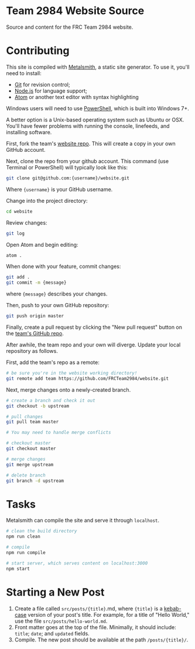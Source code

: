 # Team 2984 Website Source

Source and content for the FRC Team 2984 website.

# Contributing

This site is compiled with [Metalsmith](http://www.metalsmith.io/), a static site generator. To use it, you'll need to install:

- [Git](https://git-scm.com/) for revision control;
- [Node.js](https://nodejs.org/en/) for language support;
- [Atom](https://atom.io/) or another text editor with syntax highlighting

Windows users will need to use [PowerShell](https://docs.microsoft.com/en-us/powershell/scripting/powershell-scripting?view=powershell-5.1), which is built into Windows 7+.

A better option is a Unix-based operating system such as Ubuntu or OSX. You'll have fewer problems with running the console, linefeeds, and installing software.

First, fork the team's [website repo](https://github.com/FRCTeam2984/website). This will create a copy in your own GitHub account.

Next, clone the repo from your github account. This command (use Terminal or PowerShell) will typically look like this:

```bash
git clone git@github.com:{username}/website.git
```

Where `{username}` is your GitHub username.

Change into the project directory:

```bash
cd website
```

Review changes:

```bash
git log
```

Open Atom and begin editing:

```bash
atom .
```

When done with your feature, commit changes:

```bash
git add .
git commit -m {message}
```

where `{message}` describes your changes.

Then, push to your own GitHub repository:

```bash
git push origin master
```

Finally, create a pull request by clicking the "New pull request" button on the [team's GitHub repo](https://github.com/FRCTeam2984/website).

After awhile, the team repo and your own will diverge. Update your local repository as follows.

First, add the team's repo as a remote:

```bash
# be sure you're in the website working directory!
git remote add team https://github.com/FRCTeam2984/website.git
```

Next, merge changes onto a newly-created branch.

```bash
# create a branch and check it out
git checkout -b upstream

# pull changes
git pull team master

# You may need to handle merge conflicts

# checkout master
git checkout master

# merge changes
git merge upstream

# delete branch
git branch -d upstream
```

# Tasks

Metalsmith can compile the site and serve it through `localhost`.

```bash
# clean the build directory
npm run clean

# compile
npm run compile

# start server, which serves content on localhost:3000
npm start
```

# Starting a New Post

1. Create a file called `src/posts/{title}`.md, where `{title}` is a [kebab-case](http://wiki.c2.com/?KebabCase) version of your post's title. For example, for a title of "Hello World," use the file `src/posts/hello-world.md`.
2. Front matter goes at the top of the file. Minimally, it should include: `title`; `date`; and `updated` fields.
3. Compile. The new post should be available at the path `/posts/{title}/`.
